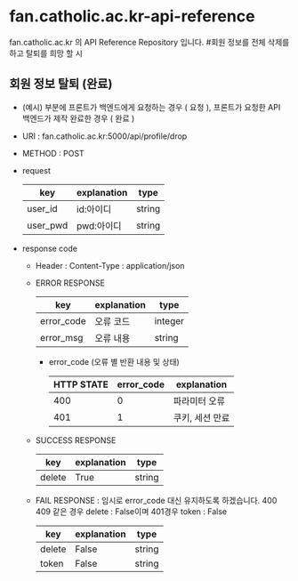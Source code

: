 # fan.catholic.ac.kr-api-reference
fan.catholic.ac.kr 의 API Reference Repository 입니다.
#회원 정보를 전체 삭제를 하고 탈퇴를 희망 할 시

## 회원 정보 탈퇴 (완료)
- (예시) 부분에 프론트가 백엔드에게 요청하는 경우 ( 요청 ), 프론트가 요청한 API 백엔드가 제작 완료한 경우 ( 완료 )
- URI : fan.catholic.ac.kr:5000/api/profile/drop
- METHOD : POST
- request

    | key | explanation | type |
    |--- |--- |--- |
    |user_id  | id:아이디    | string
    |user_pwd  | pwd:아이디    | string

- response code
    - Header :
        Content-Type : application/json
    - ERROR RESPONSE
    
        |    key   | explanation |   type  |
        | -------- | ----------- |-------- |
        |error_code| 오류 코드     | integer | 
        |error_msg | 오류 내용  | string  |
        
        - error_code (오류 별 반환 내용 및 상태)
        
            | HTTP STATE | error_code | explanation |
            |----------- | ---------- | ----------- |
            | 400 |0| 파라미터 오류 | 상세 내용은 error_msg 참고 |
            | 401 |1| 쿠키, 세션 만료 | 쿠키, 세셔 만료 혹은 존재 X |
    
    - SUCCESS RESPONSE
    
        | key | explanation | type |
        |--- |--- |--- |
        | delete | True | string |
        
        
    - FAIL RESPONSE : 임시로 error_code 대신 유지하도록 하겠습니다. 400 409 같은 경우 delete : False이며 401경우 token : False 
    
        | key | explanation | type |
        |--- |--- |--- |
        | delete | False | string |
        | token | False | string |
